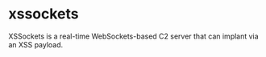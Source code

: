 # xssockets
XSSockets is a real-time WebSockets-based C2 server that can implant via an XSS payload.

